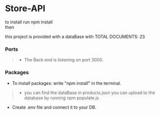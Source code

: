 # Store-API

to install run npm install</br>
then </br>

this project is provided with a dataBase with TOTAL DOCUMENTS: 23

### Ports

> -  The Back end is listening on port 3000.


### Packages

- To install packages: write "npm install" in the terminal.
> -  you can find the dataBase in products.json you can upload to the database by running npm populate.js
- Create .env file and connect it to your DB.
  



